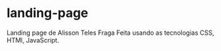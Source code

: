 # landing-page
 Landing page de Alisson Teles Fraga
 Feita usando as tecnologias CSS, HTMl, JavaScript.
